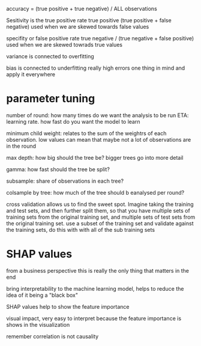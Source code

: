 accuracy = (true positive + true negative) / ALL observations

Sesitivity is the true positive rate
true positive (true positive + false negative)
used when we are skewed towards false values

specifity or false positive rate
true negative / (true negative + false positive)
used when we are skewed towrads true values

variance is connected to overfitting


bias is connected to underfitting
really high errors
one thing in mind and apply it everywhere

# parameter tuning

number of round: how many times do we want the analysis to be run
ETA: learning rate. how fast do you want the model to learn

minimum child weight: relates to the sum of the weightrs of each observation. low values can mean that maybe not a lot of observations are in the round

max depth: how big should the tree be? bigger trees go into more detail

gamma: how fast should the tree be split?

subsample: share of observations in each tree?

colsample by tree: how much of the tree should b eanalysed per round?

cross validation allows us to find the sweet spot.
Imagine taking the training and test sets, and then further split them, so that you have multiple sets of training sets from the original training set, and multiple sets of test sets from the original training set. use a subset of the training set and validate against the training sets, do this with with all of the sub training sets

# SHAP values

from a business perspective this is really the only thing that matters in the end

bring interpretability to the machine learning model, helps to reduce the idea of it being a "black box"

SHAP values help to show the feature importance

visual impact, very easy to interpret because the feature importance is shows in the visualization

remember correlation is not causality

